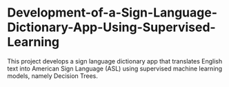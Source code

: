 # Development-of-a-Sign-Language-Dictionary-App-Using-Supervised-Learning
This project develops a sign language dictionary app that translates English text into American Sign Language (ASL) using supervised machine learning models, namely Decision Trees.
